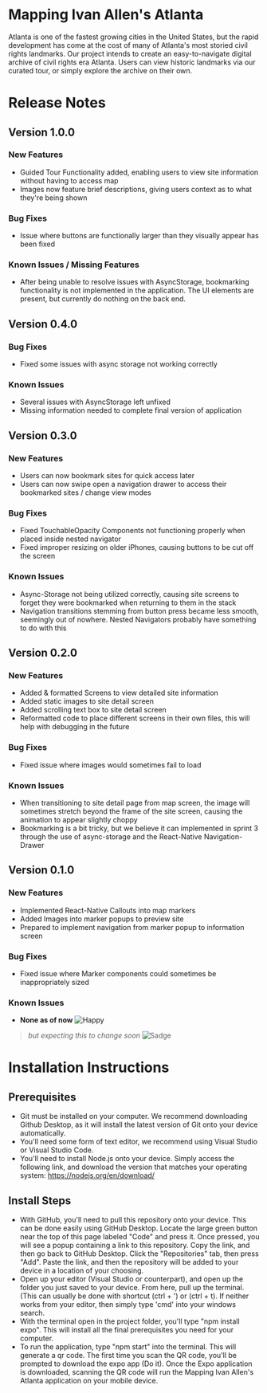 # **Mapping Ivan Allen's Atlanta**
Atlanta is one of the fastest growing cities in the United States, but the rapid development has come at the cost of many of Atlanta's most storied civil rights landmarks. Our project intends to create an easy-to-navigate digital archive of civil rights era Atlanta. Users can view historic landmarks via our curated tour, or simply explore the archive on their own.
# Release Notes

## Version 1.0.0

### New Features
 * Guided Tour Functionality added, enabling users to view site information without having to access map
 * Images now feature brief descriptions, giving users context as to what they're being shown
 
### Bug Fixes
 * Issue where buttons are functionally larger than they visually appear has been fixed
 
### Known Issues / Missing Features
 * After being unable to resolve issues with AsyncStorage, bookmarking functionality is not implemented in
 the application. The UI elements are present, but currently do nothing on the back end.

## Version 0.4.0

### Bug Fixes
* Fixed some issues with async storage not working correctly

### Known Issues
* Several issues with AsyncStorage left unfixed
* Missing information needed to complete final version of application

## Version 0.3.0

### New Features
 * Users can now bookmark sites for quick access later
 * Users can now swipe open a navigation drawer to access their bookmarked sites / change view modes
 
### Bug Fixes
 * Fixed TouchableOpacity Components not functioning properly when placed inside nested navigator
 * Fixed improper resizing on older iPhones, causing buttons to be cut off the screen
 
### Known Issues
 * Async-Storage not being utilized correctly, causing site screens to forget they were bookmarked when returning to them in the stack
 * Navigation transitions stemming from button press became less smooth, seemingly out of nowhere. Nested Navigators probably have something to do with this

## Version 0.2.0

### New Features
 * Added & formatted Screens to view detailed site information
 * Added static images to site detail screen
 * Added scrolling text box to site detail screen
 * Reformatted code to place different screens in their own files, this will help with debugging in the future

### Bug Fixes
* Fixed issue where images would sometimes fail to load

### Known Issues
* When transitioning to site detail page from map screen, the image will sometimes stretch beyond the frame
   of the site screen, causing the animation to appear slightly choppy
* Bookmarking is a bit tricky, but we believe it can implemented in sprint 3 through the use of 
  async-storage and the React-Native Navigation-Drawer

## Version 0.1.0

### New Features
* Implemented React-Native Callouts into map markers
* Added Images into marker popups to preview site
* Prepared to implement navigation from marker popup to information screen

### Bug Fixes
* Fixed issue where Marker components could sometimes be inappropriately sized

### Known Issues
* **None as of now** ![Happy](https://ih1.redbubble.net/image.1759229733.7812/flat,128x,075,f-pad,128x128,f8f8f8.jpg)
>_but expecting this to change soon_
![Sadge](https://ih1.redbubble.net/image.1249935413.9251/flat,128x128,075,t-pad,128x128,f8f8f8.jpg)

# Installation Instructions

## Prerequisites 
 * Git must be installed on your computer. We recommend downloading Github Desktop, as it will install the latest version of Git onto your device automatically. 
 * You'll need some form of text editor, we recommend using Visual Studio or Visual Studio Code.
 * You'll need to install Node.js onto your device. Simply access the following link, and download the version that matches your operating system:  https://nodejs.org/en/download/
 
## Install Steps
 * With GitHub, you'll need to pull this repository onto your device. This can be done easily using GitHub Desktop. Locate the large green button near the top of this page labeled "Code" and press it. Once pressed, you will see a popup containing a link to this repository. Copy the link, and then go back to GitHub Desktop. Click the "Repositories" tab, then press "Add". Paste the link, and then the repository will be added to your device in a location of your choosing.
 * Open up your editor (Visual Studio or counterpart), and open up the folder you just saved to your device. From here, pull up the terminal. (This can usually be done with shortcut (ctrl + ') or (ctrl + t). If neither works from your editor, then simply type 'cmd' into your windows search.
 * With the terminal open in the project folder, you'll type "npm install expo". This will install all the final prerequisites you need for your computer.
 * To run the application, type "npm start" into the terminal. This will generate a qr code. The first time you scan the QR code, you'll be prompted to download the expo app (Do it). Once the Expo application is downloaded, scanning the QR code will run the Mapping Ivan Allen's Atlanta application on your mobile device.
 

